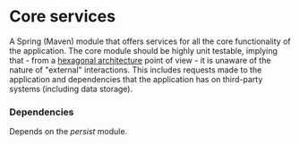 # Core services

A Spring (Maven) module that offers services for all the core functionality of the application. 
The core module should be highly unit testable, implying that - from a 
[hexagonal architecture](http://alistair.cockburn.us/Hexagonal+architecture) point of view - it is unaware of the nature 
of "external" interactions. This includes requests made to the application and dependencies that the application has on 
third-party systems (including data storage).

### Dependencies
Depends on the _persist_ module.